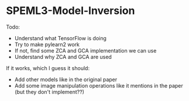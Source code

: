 # SPEML3-Model-Inversion
Todo: 
  * Understand what TensorFlow is doing
  * Try to make pylearn2 work
  * If not, find some ZCA and GCA implementation we can use
  * Understand why ZCA and GCA are used
  
If it works, which I guess it should:
  * Add other models like in the original paper
  * Add some image manipulation operations like it mentions in the paper (but they don't implement??)
